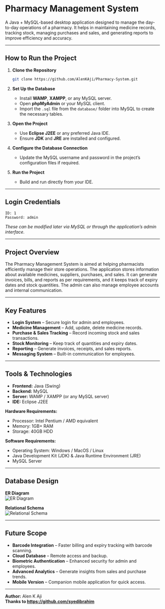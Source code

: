 # Pharmacy Management System

A Java + MySQL-based desktop application designed to manage the day-to-day operations of a pharmacy. It helps in maintaining medicine records, tracking stock, managing purchases and sales, and generating reports to improve efficiency and accuracy.

---

## How to Run the Project

1. **Clone the Repository**
   ```bash
   git clone https://github.com/AlenKAji/Pharmacy-System.git
   ```

2. **Set Up the Database**
   - Install **WAMP**, **XAMPP**, or any MySQL server.
   - Open **phpMyAdmin** or your MySQL client.
   - Import the `.sql` file from the `database/` folder into MySQL to create the necessary tables.

3. **Open the Project**
   - Use **Eclipse J2EE** or any preferred Java IDE.
   - Ensure **JDK** and **JRE** are installed and configured.

4. **Configure the Database Connection**
   - Update the MySQL username and password in the project’s configuration files if required.

5. **Run the Project**
   - Build and run directly from your IDE.

---

## Login Credentials
```text
ID: 1
Password: admin
```
*These can be modified later via MySQL or through the application’s admin interface.*

---

## Project Overview

The Pharmacy Management System is aimed at helping pharmacists efficiently manage their store operations. The application stores information about available medicines, suppliers, purchases, and sales. It can generate invoices, bills, and reports as per requirements, and it keeps track of expiry dates and stock quantities. The admin can also manage employee accounts and internal communication.

---

## Key Features
- **Login System** – Secure login for admin and employees.
- **Medicine Management** – Add, update, delete medicine records.
- **Purchase & Sales Tracking** – Record incoming stock and sales transactions.
- **Stock Monitoring** – Keep track of quantities and expiry dates.
- **Reporting** – Generate invoices, receipts, and sales reports.
- **Messaging System** – Built-in communication for employees.

---

## Tools & Technologies
- **Frontend:** Java (Swing)
- **Backend:** MySQL
- **Server:** WAMP / XAMPP (or any MySQL server)
- **IDE:** Eclipse J2EE

**Hardware Requirements:**
- Processor: Intel Pentium / AMD equivalent
- Memory: 1GB+ RAM
- Storage: 40GB HDD

**Software Requirements:**
- Operating System: Windows / MacOS / Linux
- Java Development Kit (JDK) & Java Runtime Environment (JRE)
- MySQL Server

---

## Database Design
**ER Diagram**  
![ER Diagram](diagram/ER_diagram.png)

**Relational Schema**  
![Relational Schema](diagram/RelationalSchema.png)

---

## Future Scope
- **Barcode Integration** – Faster billing and expiry tracking with barcode scanning.
- **Cloud Database** – Remote access and backup.
- **Biometric Authentication** – Enhanced security for admin and employees.
- **Advanced Analytics** – Generate insights from sales and purchase trends.
- **Mobile Version** – Companion mobile application for quick access.

---

**Author:** Alen K Aji</br>
**Thanks to https://github.com/syedibrahim**
